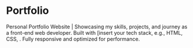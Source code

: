 # Portfolio
Personal Portfolio Website | Showcasing my skills, projects, and journey as a front-end web developer. Built with [insert your tech stack, e.g., HTML, CSS, . Fully responsive and optimized for performance.
